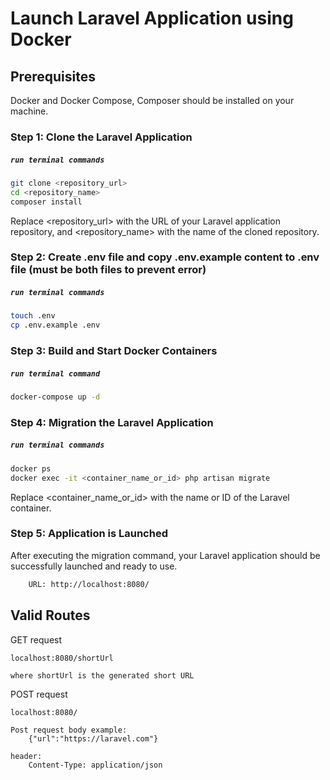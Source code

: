 # Launch Laravel Application using Docker
## Prerequisites

Docker and Docker Compose, Composer should be installed on your machine.

### Step 1: Clone the Laravel Application
##### `run terminal commands`
```sh 
git clone <repository_url>
cd <repository_name>
composer install
```
Replace <repository_url> with the URL of your Laravel application repository, and <repository_name> with the name of the cloned repository.

### Step 2: Create .env file and copy .env.example content to .env file (must be both files to prevent error) 
##### `run terminal commands`
```sh
touch .env
cp .env.example .env
```
### Step 3: Build and Start Docker Containers
##### `run terminal command`
```sh
docker-compose up -d
```
### Step 4: Migration the Laravel Application
##### `run terminal commands`
```sh
docker ps
docker exec -it <container_name_or_id> php artisan migrate
```
Replace <container_name_or_id> with the name or ID of the Laravel container.

### Step 5: Application is Launched

After executing the migration command, your Laravel application should be successfully launched and ready to use.

```sh
    URL: http://localhost:8080/
```

## Valid Routes

GET request

    localhost:8080/shortUrl

    where shortUrl is the generated short URL 

POST request 
    
    localhost:8080/

    Post request body example:
        ​{"url":"https://laravel.com"}

    header:
        Content-Type: application/json


